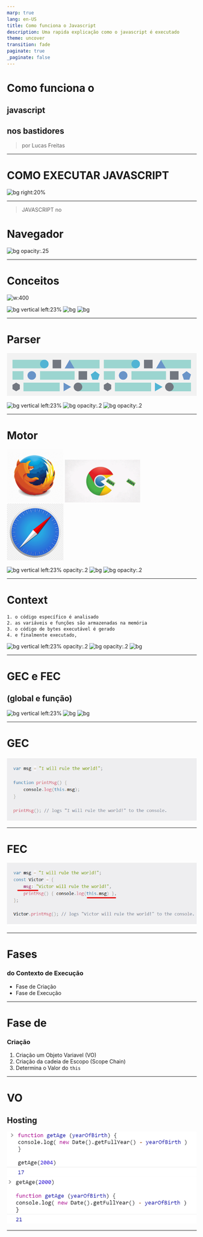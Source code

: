 ```yaml
---
marp: true
lang: en-US
title: Como funciona o Javascript
description: Uma rapida explicação como o javascript é executado
theme: uncover
transition: fade
paginate: true
_paginate: false
---
```


# Como funciona o
## <!-- fit --> javascript 
## nos bastidores

> por Lucas Freitas

---


#  COMO EXECUTAR JAVASCRIPT 

![bg right:20%](https://fakeimg.pl/800x600/fff/000/?text=?) 


<!-- 
- Todo código JavaScript precisa ser hospedado e executado em *algum* tipo de ambiente. Na maioria dos casos, esse ambiente seria um navegador **web**. 
-->

---

> JAVASCRIPT no

# <!-- fit --> Navegador
![bg opacity:.25](https://d0.momapix.com/gilardi/32000f5fbf3342937b6f0945d2891fd9e3f217f9ff52c1867baa0929bdda7a30eccc5/Preview11990.jpg)

<!-- 
  Entender o conceito de execução do javascript é essesncial para escrever codigos eficientes e livres de erros. Isso nos ajudará a entender escopo, hoisting, a palavra `this` entre outros conceitos importantes da linguagem.

  Nessa apresentação iremos navegar até as profundezas dos navegadores para desconbrir como  o javascript funciona.
-->

---


#  Conceitos 
![w:400](https://fakeimg.pl/800x600/fff/000/?text=🗂️)


![bg vertical left:23%](https://fakeimg.pl/800x600/fff/000/?text=🤓%20%20Parser)
![bg](https://fakeimg.pl/800x600/ddd/000/?text=🛥️%20%20Motor)
![bg](https://fakeimg.pl/800x600/bbb/000/?text=📃%20%20Context)



---


# <!-- fit--> Parser

![alt text](image-5.png)

![bg vertical left:23%](https://fakeimg.pl/800x600/fff/000/?text=🤓%20%20Parser)
![bg opacity:.2](https://fakeimg.pl/800x600/ddd/000/?text=🛥️%20%20Motor)
![bg opacity:.2](https://fakeimg.pl/800x600/bbb/000/?text=📃%20%20Context)

<!-- 

o Parser ou Analisador

é um programa que lê o programa, linha-por-linha. Entende como o codigo se encaixa com a sintaxe que foi definida pela linguagem de programação e o que é esperado que o codigo faça;
-->

___


# <!-- fit--> Motor

<p>

  <img src="image.png" width="150" />
  <img src="image-1.png" width="200" />
  <img src="image-4.png" width="150" />

</p>


![bg vertical left:23% opacity:.2](https://fakeimg.pl/800x600/ddd/000/?text=🤓%20%20Parser)
![bg](https://fakeimg.pl/800x600/fff/000/?text=🛥️%20%20Motor)
![bg opacity:.2](https://fakeimg.pl/800x600/bbb/000/?text=📃%20%20Context)

<!-- 

o Motor

cada navegadores possui um mecanismo. Como por exemplo: o **mecanismo V8** para Google Chrome, **SpiderMonkey** para Firefox e **Chakra** para Internet Explorer. Mas todos eles seguem um padrão que e o **ECMAScript**. Padrão esse que garante que o mesmo codigo poderá ser executado em diferentes motores!

-->

___



# <!-- fit--> Context

```
1. o código específico é analisado 
2. as variáveis e funções são armazenadas na memória 
3. o código de bytes executável é gerado 
4. e finalmente executado,
```

![bg vertical left:23% opacity:.2](https://fakeimg.pl/800x600/ddd/000/?text=🤓%20%20Parser)
![bg opacity:.2](https://fakeimg.pl/800x600/bbb/000/?text=🛥️%20%20Motor)
![bg](https://fakeimg.pl/800x600/fff/000/?text=📃%20%20Context)

<!-- 

o Contexto


- Durante o tempo de execução o Contexto de Execução segue os seguintes passos:

1. o código específico é analisado, 
2. as variáveis e funções são armazenadas na memória, 
3. o código de bytes executável é gerado e 
4. e finalmente executado,



-->

___


# GEC e FEC
## (global e função)


![bg vertical left:23%](https://fakeimg.pl/800x600/ddd/000/?text=%20)
![bg](https://fakeimg.pl/800x600/bbb/000/?text=%20)
![bg](https://fakeimg.pl/800x600/fff/000/?text=📃%20%20Context)

<!--

Exitem dois tipos de "analizadores": GEC e FEC

- O Contexto de Execução Global (GEC) e o Contexto de Execução de Função (FEC) são fundamentais para a estruturação e execução do código JavaScript. O GEC é único e global, enquanto o FEC é criado e destruído cada vez que uma função é chamada. Compreender essas diferenças é crucial para escrever e depurar código JavaScript de forma eficaz.

-->

---

# GEC

![bg right:70% contain](image-6.png)

<!-- 

Sempre que o mecanismo JavaScript recebe um arquivo de script, ele primeiro cria um Contexto de Execução padrão conhecido como Contexto de Execução Global (GEC).

O GEC é o contexto de execução base/padrão onde todo o código JavaScript que não está dentro de uma função é executado.

Para cada arquivo JavaScript, só pode haver um GEC.
-->

---

# FEC

![bg right:70% contain ](image-8.png)


<!-- 

Sempre que uma função é chamada, o mecanismo JavaScript cria um tipo diferente de Contexto de Execução conhecido como Contexto de Execução de Função (FEC) dentro do GEC para avaliar e executar o código dentro dessa função.

Como cada chamada de função recebe seu próprio FEC, pode haver mais de um FEC no tempo de execução de um script.

-->
---

# Fases 
### do Contexto de Execução

- Fase de Criação
- Fase de  Execução 

---

# Fase de
### Criação 


1. Criação um Objeto Variavel (VO)
2. Criação da cadeia de Escopo (Scope Chain)
3. Determina o Valor do `this`

---

# VO 
## Hosting

![bg vertical right:60% contain](image-9.png)
![bg vertical contain](image-10.png)

<!-- 

  
-->

---


<!-- 


 **Criação do Objeto Variável (VO)**
 - Objeto Variável (VO): E um conceito abstrato que representa o armazenamento de variáveis, declarações de função e parâmetros de função dentro de um contexto de execução.

**topico 3**

**Fases de Criação do Contexto de Execução**

1. **fase de criação**
 - Durante esta fase, o mecanismo JavaScript executa as seguintes etapas:
  
*  Cria o objeto variável.
*  configura a cadeia de escopo.
* Determina o valor de "**this**"
* declarações *Hoists* e declarações de variáveis.
- **elevação:**

* As declarações de função são adicionadas ao Objeto Variável com suas definições.
* As declarações de variáveis são adicionadas ao Objeto Variável com um valor inicial de undefined.
2. **fase de execução:**
- O mecanismo JavaScript executa o código linha por linha.
* As variáveis recebem valores e as funções são executadas à medida que o código é executado.
- exemplo:

![image](https://hackmd.io/_uploads/Sk2PbIMEA.png)


-->


